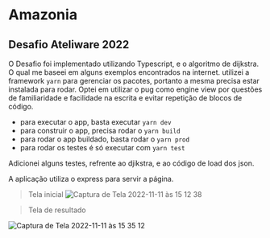 # Amazonia

## Desafio Ateliware 2022

O Desafio foi implementado utilizando Typescript, e o algoritmo de dijkstra. O qual me baseei em alguns exemplos
encontrados na internet. utilizei a framework `yarn` para gerenciar os pacotes, portanto a mesma precisa estar instalada
para rodar. Optei em utilizar o pug como engine view por questões de familiaridade e facilidade na escrita e evitar
repetição de blocos de código.

- para executar o app, basta executar `yarn dev`
- para construir o app, precisa rodar o `yarn build`
- para rodar o app buildado, basta rodar o `yarn prod`
- para rodar os testes é só executar com `yarn test`

Adicionei alguns testes, refrente ao djikstra, e ao código de load dos json.

A aplicação utiliza o express para servir a página.

> Tela inicial
![Captura de Tela 2022-11-11 às 15 12 38](https://user-images.githubusercontent.com/3870444/201407234-702c0a93-2d1f-4fe3-b71e-22a7de63f0c1.png)

> Tela de resultado

![Captura de Tela 2022-11-11 às 15 35 12](https://user-images.githubusercontent.com/3870444/201408338-8cf65a57-09ab-4d6f-a3cb-a97000d017c4.png)
